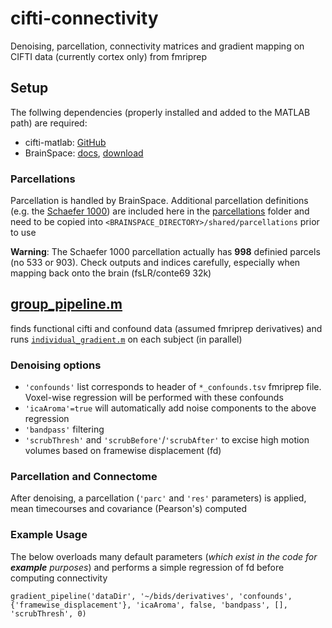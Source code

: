 # cifti-connectivity
Denoising, parcellation, connectivity matrices and gradient mapping on CIFTI data (currently cortex only) from fmriprep

## Setup
The follwing dependencies (properly installed and added to the MATLAB path) are required:
- cifti-matlab: [GitHub](https://github.com/Washington-University/cifti-matlab)
- BrainSpace: [docs](https://brainspace.readthedocs.io/en/latest/pages/install.html#matlab-installation), [download](https://github.com/MICA-MNI/BrainSpace/releases)
### Parcellations
Parcellation is handled by BrainSpace. Additional parcellation definitions (e.g. the [Schaefer 1000](https://github.com/ThomasYeoLab/CBIG/tree/master/stable_projects/brain_parcellation/Schaefer2018_LocalGlobal)) are included here in the [parcellations](parcellations/) folder and need to be copied into `<BRAINSPACE_DIRECTORY>/shared/parcellations` prior to use

**Warning**: The Schaefer 1000 parcellation actually has **998** definied parcels (no 533 or 903). Check outputs and indices carefully, especially when mapping back onto the brain (fsLR/conte69 32k)

## [group_pipeline.m](group_pipeline.m)
finds functional cifti and confound data (assumed fmriprep derivatives) and runs [`individual_gradient.m`](individual_gradient.m) on each subject (in parallel)

### Denoising options 
  - `'confounds'` list corresponds to header of `*_confounds.tsv` fmriprep file. Voxel-wise regression will be performed with these confounds 
  - `'icaAroma'=true` will automatically add noise components to the above regression
  - `'bandpass'` filtering
  - `'scrubThresh'` and `'scrubBefore'`/`'scrubAfter'` to excise high motion volumes based on framewise displacement (fd)

### Parcellation and Connectome
After denoising, a parcellation (`'parc'` and `'res'` parameters) is applied, mean timecourses and covariance (Pearson's) computed

### Example Usage
The below overloads many default parameters (*which exist in the code for **example** purposes*) and performs a simple regression of fd before computing connectivity

`gradient_pipeline('dataDir', '~/bids/derivatives', 'confounds', {'framewise_displacement'}, 'icaAroma', false, 'bandpass', [], 'scrubThresh', 0)`


